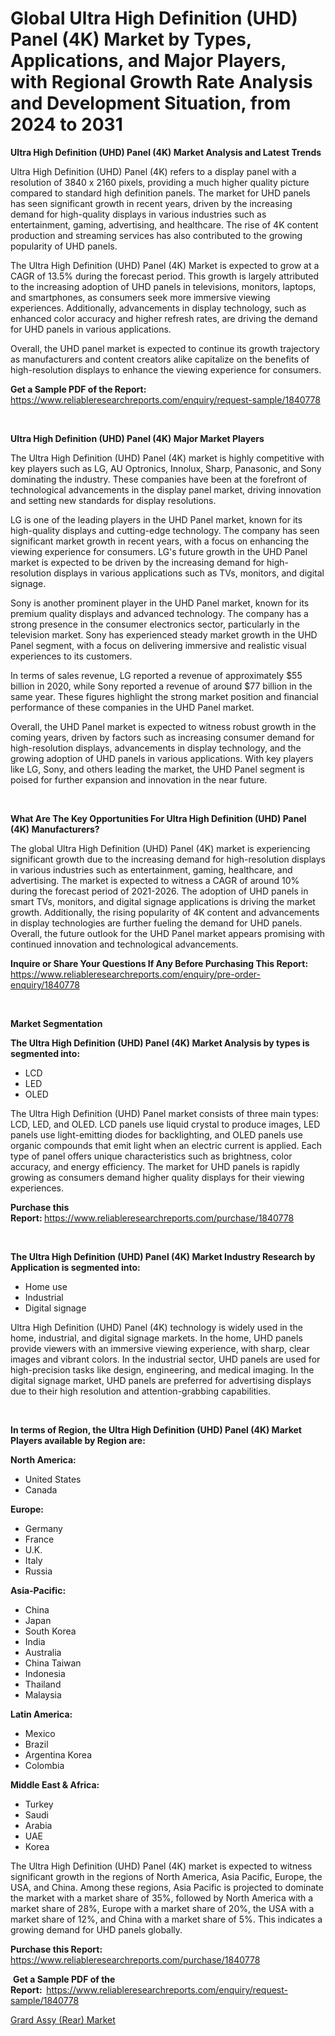 <p><h1>Global Ultra High Definition (UHD) Panel (4K) Market by Types, Applications, and Major Players, with Regional Growth Rate Analysis and Development Situation, from 2024 to 2031</h1></p><p><strong>Ultra High Definition (UHD) Panel (4K) Market Analysis and Latest Trends</strong></p>
<p><p>Ultra High Definition (UHD) Panel (4K) refers to a display panel with a resolution of 3840 x 2160 pixels, providing a much higher quality picture compared to standard high definition panels. The market for UHD panels has seen significant growth in recent years, driven by the increasing demand for high-quality displays in various industries such as entertainment, gaming, advertising, and healthcare. The rise of 4K content production and streaming services has also contributed to the growing popularity of UHD panels.</p><p>The Ultra High Definition (UHD) Panel (4K) Market is expected to grow at a CAGR of 13.5% during the forecast period. This growth is largely attributed to the increasing adoption of UHD panels in televisions, monitors, laptops, and smartphones, as consumers seek more immersive viewing experiences. Additionally, advancements in display technology, such as enhanced color accuracy and higher refresh rates, are driving the demand for UHD panels in various applications.</p><p>Overall, the UHD panel market is expected to continue its growth trajectory as manufacturers and content creators alike capitalize on the benefits of high-resolution displays to enhance the viewing experience for consumers.</p></p>
<p><strong>Get a Sample PDF of the Report:&nbsp;</strong> <a href="https://www.reliableresearchreports.com/enquiry/request-sample/1840778">https://www.reliableresearchreports.com/enquiry/request-sample/1840778</a></p>
<p>&nbsp;</p>
<p><strong>Ultra High Definition (UHD) Panel (4K) Major Market Players</strong></p>
<p><p>The Ultra High Definition (UHD) Panel (4K) market is highly competitive with key players such as LG, AU Optronics, Innolux, Sharp, Panasonic, and Sony dominating the industry. These companies have been at the forefront of technological advancements in the display panel market, driving innovation and setting new standards for display resolutions.</p><p>LG is one of the leading players in the UHD Panel market, known for its high-quality displays and cutting-edge technology. The company has seen significant market growth in recent years, with a focus on enhancing the viewing experience for consumers. LG's future growth in the UHD Panel market is expected to be driven by the increasing demand for high-resolution displays in various applications such as TVs, monitors, and digital signage.</p><p>Sony is another prominent player in the UHD Panel market, known for its premium quality displays and advanced technology. The company has a strong presence in the consumer electronics sector, particularly in the television market. Sony has experienced steady market growth in the UHD Panel segment, with a focus on delivering immersive and realistic visual experiences to its customers.</p><p>In terms of sales revenue, LG reported a revenue of approximately $55 billion in 2020, while Sony reported a revenue of around $77 billion in the same year. These figures highlight the strong market position and financial performance of these companies in the UHD Panel market.</p><p>Overall, the UHD Panel market is expected to witness robust growth in the coming years, driven by factors such as increasing consumer demand for high-resolution displays, advancements in display technology, and the growing adoption of UHD panels in various applications. With key players like LG, Sony, and others leading the market, the UHD Panel segment is poised for further expansion and innovation in the near future.</p></p>
<p>&nbsp;</p>
<p><strong>What Are The Key Opportunities For Ultra High Definition (UHD) Panel (4K) Manufacturers?</strong></p>
<p><p>The global Ultra High Definition (UHD) Panel (4K) market is experiencing significant growth due to the increasing demand for high-resolution displays in various industries such as entertainment, gaming, healthcare, and advertising. The market is expected to witness a CAGR of around 10% during the forecast period of 2021-2026. The adoption of UHD panels in smart TVs, monitors, and digital signage applications is driving the market growth. Additionally, the rising popularity of 4K content and advancements in display technologies are further fueling the demand for UHD panels. Overall, the future outlook for the UHD Panel market appears promising with continued innovation and technological advancements.</p></p>
<p><strong>Inquire or Share Your Questions If Any Before Purchasing This Report:</strong> <a href="https://www.reliableresearchreports.com/enquiry/pre-order-enquiry/1840778">https://www.reliableresearchreports.com/enquiry/pre-order-enquiry/1840778</a></p>
<p>&nbsp;</p>
<p><strong>Market Segmentation</strong></p>
<p><strong>The Ultra High Definition (UHD) Panel (4K) Market Analysis by types is segmented into:</strong></p>
<p><ul><li>LCD</li><li>LED</li><li>OLED</li></ul></p>
<p><p>The Ultra High Definition (UHD) Panel market consists of three main types: LCD, LED, and OLED. LCD panels use liquid crystal to produce images, LED panels use light-emitting diodes for backlighting, and OLED panels use organic compounds that emit light when an electric current is applied. Each type of panel offers unique characteristics such as brightness, color accuracy, and energy efficiency. The market for UHD panels is rapidly growing as consumers demand higher quality displays for their viewing experiences.</p></p>
<p><strong>Purchase this Report:&nbsp;</strong><a href="https://www.reliableresearchreports.com/purchase/1840778">https://www.reliableresearchreports.com/purchase/1840778</a></p>
<p>&nbsp;</p>
<p><strong>The Ultra High Definition (UHD) Panel (4K) Market Industry Research by Application is segmented into:</strong></p>
<p><ul><li>Home use</li><li>Industrial</li><li>Digital signage</li></ul></p>
<p><p>Ultra High Definition (UHD) Panel (4K) technology is widely used in the home, industrial, and digital signage markets. In the home, UHD panels provide viewers with an immersive viewing experience, with sharp, clear images and vibrant colors. In the industrial sector, UHD panels are used for high-precision tasks like design, engineering, and medical imaging. In the digital signage market, UHD panels are preferred for advertising displays due to their high resolution and attention-grabbing capabilities.</p></p>
<p>&nbsp;</p>
<p><strong>In terms of Region, the Ultra High Definition (UHD) Panel (4K) Market Players available by Region are:</strong></p>
<p>
    <p> <strong> North America: </strong>
        <ul>
            <li>United States</li>
            <li>Canada</li>
        </ul>
        </p> 
    <p> <strong> Europe: </strong>
        <ul>
            <li>Germany</li>
            <li>France</li>
            <li>U.K.</li>
            <li>Italy</li>
            <li>Russia</li>
        </ul>
        </p> 
    <p> <strong> Asia-Pacific: </strong>
        <ul>
            <li>China</li>
            <li>Japan</li>
            <li>South Korea</li>
            <li>India</li>
            <li>Australia</li>
            <li>China Taiwan</li>
            <li>Indonesia</li>
            <li>Thailand</li>
            <li>Malaysia</li>
        </ul>
        </p> 
    <p> <strong> Latin America: </strong>
        <ul>
            <li>Mexico</li>
            <li>Brazil</li>
            <li>Argentina Korea</li>
            <li>Colombia</li>
        </ul>
        </p> 
    <p> <strong> Middle East & Africa: </strong>
        <ul>
            <li>Turkey</li>
            <li>Saudi</li>
            <li>Arabia</li>
            <li>UAE</li>
            <li>Korea</li>
        </ul>
    </p>
    </p>
<p><p>The Ultra High Definition (UHD) Panel (4K) market is expected to witness significant growth in the regions of North America, Asia Pacific, Europe, the USA, and China. Among these regions, Asia Pacific is projected to dominate the market with a market share of 35%, followed by North America with a market share of 28%, Europe with a market share of 20%, the USA with a market share of 12%, and China with a market share of 5%. This indicates a growing demand for UHD panels globally.</p></p>
<p><strong>Purchase this Report: </strong><a href="https://www.reliableresearchreports.com/purchase/1840778">https://www.reliableresearchreports.com/purchase/1840778</a></p>
<p>&nbsp;<strong>Get a Sample PDF of the Report:&nbsp;&nbsp;</strong><a href="https://www.reliableresearchreports.com/enquiry/request-sample/1840778">https://www.reliableresearchreports.com/enquiry/request-sample/1840778</a></p>
<p><strong></strong></p>
<p><p><a href="https://github.com/RoccoManning/Market-Research-Report-List-4/blob/main/grard-assy-rear-market.md">Grard Assy (Rear) Market</a></p></p>